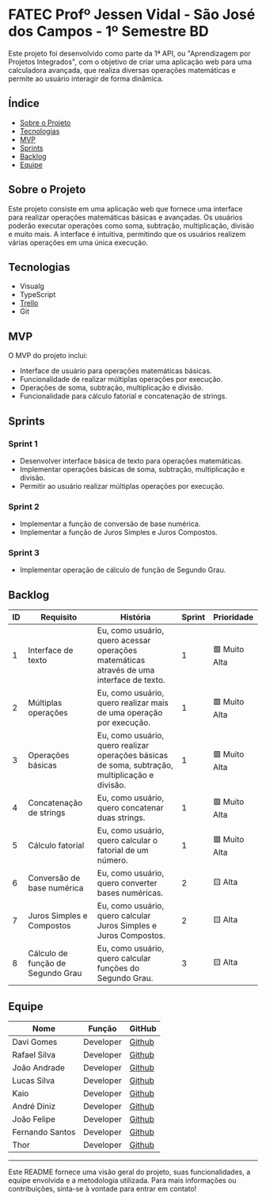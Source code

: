 # FATEC Profº Jessen Vidal - São José dos Campos - 1º Semestre BD

Este projeto foi desenvolvido como parte da 1ª API, ou "Aprendizagem por Projetos Integrados", com o objetivo de criar uma aplicação web para uma calculadora avançada, que realiza diversas operações matemáticas e permite ao usuário interagir de forma dinâmica.

## Índice
- [Sobre o Projeto](#sobre-o-projeto)
- [Tecnologias](#tecnologias)
- [MVP](#mvp)
- [Sprints](#sprints)
- [Backlog](#backlog)
- [Equipe](#equipe)

## Sobre o Projeto
Este projeto consiste em uma aplicação web que fornece uma interface para realizar operações matemáticas básicas e avançadas. Os usuários poderão executar operações como soma, subtração, multiplicação, divisão e muito mais. A interface é intuitiva, permitindo que os usuários realizem várias operações em uma única execução.

## Tecnologias
- Visualg
- TypeScript
- [Trello](https://trello.com/b/Gw6PCg9v/cronograma-api)
- Git

## MVP
O MVP do projeto inclui:
- Interface de usuário para operações matemáticas básicas.
- Funcionalidade de realizar múltiplas operações por execução.
- Operações de soma, subtração, multiplicação e divisão.
- Funcionalidade para cálculo fatorial e concatenação de strings.

## Sprints

### Sprint 1
- Desenvolver interface básica de texto para operações matemáticas.  
- Implementar operações básicas de soma, subtração, multiplicação e divisão.  
- Permitir ao usuário realizar múltiplas operações por execução.  

### Sprint 2
- Implementar a função de conversão de base numérica.  
- Implementar a função de Juros Simples e Juros Compostos.  

### Sprint 3
- Implementar operação de cálculo de função de Segundo Grau.  

## Backlog
| ID | Requisito | História | Sprint | Prioridade |
|----|-----------|----------|--------|------------|
| 1  | Interface de texto | Eu, como usuário, quero acessar operações matemáticas através de uma interface de texto. | 1 | 🟥 Muito Alta |
| 2  | Múltiplas operações | Eu, como usuário, quero realizar mais de uma operação por execução. | 1 | 🟥 Muito Alta |
| 3  | Operações básicas | Eu, como usuário, quero realizar operações básicas de soma, subtração, multiplicação e divisão. | 1 | 🟥 Muito Alta |
| 4  | Concatenação de strings | Eu, como usuário, quero concatenar duas strings. | 1 | 🟥 Muito Alta |
| 5  | Cálculo fatorial | Eu, como usuário, quero calcular o fatorial de um número. | 1 | 🟥 Muito Alta |
| 6  | Conversão de base numérica | Eu, como usuário, quero converter bases numéricas. | 2 | 🟨 Alta |
| 7  | Juros Simples e Compostos | Eu, como usuário, quero calcular Juros Simples e Juros Compostos. | 2 | 🟨 Alta |
| 8  | Cálculo de função de Segundo Grau | Eu, como usuário, quero calcular funções do Segundo Grau. | 3 | 🟨 Alta |

## Equipe
| Nome               | Função          | GitHub                |
|--------------------|------------------|----------------------|
| Davi Gomes         | Developer       | [Github](https://github.com/gomesps) |
| Rafael Silva       | Developer       | [Github](https://github.com/edu-rafa) |
| João Andrade       | Developer       | [Github](https://github.com/joaoandrade17) |
| Lucas Silva        | Developer       | [Github](https://github.com/lucamusilva2014) |
| Kaio               | Developer       | [Github](https://github.com/kaio) |
| André Diniz        | Developer       | [Github](https://github.com/andrediniz96) |
| João Felipe        | Developer       | [Github](https://github.com/jfiliprc) |
| Fernando Santos    | Developer       | [Github](https://github.com/fernandosantos09) |
| Thor               | Developer       | [Github](https://github.com/thor-lynd) |

---

Este README fornece uma visão geral do projeto, suas funcionalidades, a equipe envolvida e a metodologia utilizada. Para mais informações ou contribuições, sinta-se à vontade para entrar em contato!
